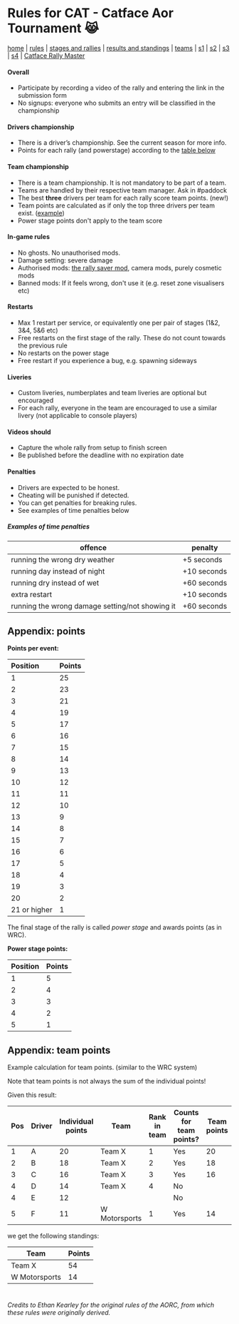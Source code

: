 # Rules for CAT - Catface Aor Tournament 😹

[home](index.md) | [rules](rules.md) | [stages and rallies](stages.md) | [results and standings](results.md) | [teams](teams.md) | [s1](seasons/s1/s1_index.md) | [s2](seasons/s2/s2_index.md) | [s3](seasons/s3/s3_index.md) | [s4](seasons/s4/s4_index.md) | 
[Catface Rally Master](rally_master.md)

#### Overall
- Participate by recording a video of the rally and entering the link in the submission form
- No signups: everyone who submits an entry will be classified in the championship

#### Drivers championship
- There is a driver’s championship. See the current season for more info.
- Points for each rally (and powerstage) according to the [table below](#appendix-points)

#### Team championship
- There is a team championship. It is not mandatory to be part of a team.
- Teams are handled by their respective team manager. Ask in #paddock
- The best **three** drivers per team for each rally score team points. (new!)
- Team points are calculated as if only the top three drivers per team exist. ([example](#appendix-team-points))
- Power stage points don't apply to the team score

#### In-game rules
- No ghosts. No unauthorised mods.
- Damage setting: severe damage
- Authorised mods: [the rally saver mod](https://www.nexusmods.com/artofrally/mods/6), camera mods, purely cosmetic mods
- Banned mods: If it feels wrong, don't use it (e.g. reset zone visualisers etc)

#### Restarts

- Max 1 restart per service, or equivalently one per pair of stages (1&2, 3&4, 5&6 etc)
- Free restarts on the first stage of the rally. These do not count towards the previous rule
- No restarts on the power stage
- Free restart if you experience a bug, e.g. spawning sideways

#### Liveries
- Custom liveries, numberplates and team liveries are optional but encouraged
- For each rally, everyone in the team are encouraged to use a similar livery (not applicable to console players)

#### Videos should
- Capture the whole rally from setup to finish screen
- Be published before the deadline with no expiration date

#### Penalties
- Drivers are expected to be honest. 
- Cheating will be punished if detected.
- You can get penalties for breaking rules. 
- See examples of time penalties below

##### Examples of time penalties

| offence | penalty |
| ----------------------------------------------- | ----------- |
| running the wrong dry weather                   | +5 seconds  |
| running day instead of night                    | +10 seconds |
| running dry instead of wet                      | +60 seconds |
| extra restart                                   | +10 seconds |
| running the wrong damage setting/not showing it | +60 seconds |


## Appendix: points

**Points per event:** 

|Position|Points|
|:----|:----|
|1|25|
|2|23|
|3|21|
|4|19|
|5|17|
|6|16|
|7|15|
|8|14|
|9|13|
|10|12|
|11|11|
|12|10|
|13|9|
|14|8|
|15|7|
|16|6|
|17|5|
|18|4|
|19|3|
|20|2|
|21 or higher|1|

The final stage of the rally is called _power stage_ and awards points (as in WRC).

**Power stage points:**

|Position|Points|
|:----|:----|
|1|5|
|2|4|
|3|3|
|4|2|
|5|1|


## Appendix: team points

Example calculation for team points. (similar to the WRC system)

Note that team points is not always the sum of the individual points!

Given this result:

| Pos   | Driver | Individual points | Team          | Rank in team | Counts for team points? | Team points |
| ----- | ------ | ----------------- | ------------- | ------------ | ----------------------- | ----------- |
| 1     | A   | 20                | Team X        | 1            | Yes                     | 20 |
| 2     | B   | 18                | Team X        | 2            | Yes                     | 18 |
| 3     | C   | 16                | Team X        | 3            | Yes                      | 16 |
| 4     | D   | 14                | Team X        | 4            | No                      |  |
| 4     | E   | 12                |         |             | No                      |  |
| 5     | F   | 11                | W Motorsports | 1            | Yes                     | 14 |

we get the following standings:

| Team          | Points |
| ------------- | ------ |
| Team X        | 54     |
| W Motorsports | 14     |

#

_Credits to Ethan Kearley for the original rules of the AORC, from which these rules were originally derived._
